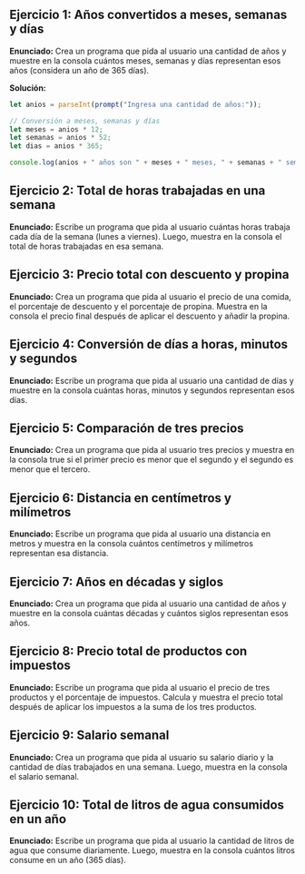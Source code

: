 ## Ejercicio 1: Años convertidos a meses, semanas y días

**Enunciado:**
Crea un programa que pida al usuario una cantidad de años y muestre en la consola cuántos meses, semanas y días representan esos años (considera un año de 365 días).

**Solución:**
```javascript
let anios = parseInt(prompt("Ingresa una cantidad de años:"));

// Conversión a meses, semanas y días
let meses = anios * 12;
let semanas = anios * 52;
let dias = anios * 365;

console.log(anios + " años son " + meses + " meses, " + semanas + " semanas y " + dias + " días.");
```

## Ejercicio 2: Total de horas trabajadas en una semana

**Enunciado:**
Escribe un programa que pida al usuario cuántas horas trabaja cada día de la semana (lunes a viernes). Luego, muestra en la consola el total de horas trabajadas en esa semana.



## Ejercicio 3: Precio total con descuento y propina

**Enunciado:**
Crea un programa que pida al usuario el precio de una comida, el porcentaje de descuento y el porcentaje de propina. Muestra en la consola el precio final después de aplicar el descuento y añadir la propina.



## Ejercicio 4: Conversión de días a horas, minutos y segundos

**Enunciado:**
Escribe un programa que pida al usuario una cantidad de días y muestre en la consola cuántas horas, minutos y segundos representan esos días.



## Ejercicio 5: Comparación de tres precios

**Enunciado:**
Crea un programa que pida al usuario tres precios y muestra en la consola true si el primer precio es menor que el segundo y el segundo es menor que el tercero.



## Ejercicio 6: Distancia en centímetros y milímetros

**Enunciado:**
Escribe un programa que pida al usuario una distancia en metros y muestra en la consola cuántos centímetros y milímetros representan esa distancia.

## Ejercicio 7: Años en décadas y siglos

**Enunciado:**
Crea un programa que pida al usuario una cantidad de años y muestre en la consola cuántas décadas y cuántos siglos representan esos años.


## Ejercicio 8: Precio total de productos con impuestos

**Enunciado:**
Escribe un programa que pida al usuario el precio de tres productos y el porcentaje de impuestos. Calcula y muestra el precio total después de aplicar los impuestos a la suma de los tres productos.


## Ejercicio 9: Salario semanal

**Enunciado:**
Crea un programa que pida al usuario su salario diario y la cantidad de días trabajados en una semana. Luego, muestra en la consola el salario semanal.


## Ejercicio 10: Total de litros de agua consumidos en un año

**Enunciado:**
Escribe un programa que pida al usuario la cantidad de litros de agua que consume diariamente. Luego, muestra en la consola cuántos litros consume en un año (365 días).


